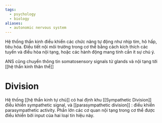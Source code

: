 ```yaml
---
tags:
  - psychology
  - biology
aliases:
  - autonomic nervous system
---
```

Hệ thống thần kinh điều khiển các chức năng tự động như nhịp tim, hô hấp, tiêu hóa. Điều tiết nội môi trường trong cơ thể bằng cách kích thích các tuyến và điều hòa nội tạng, hoặc các hành động mang tính cần ít sự chú ý. 

ANS cũng chuyển thông tin somatosensory signals từ glands và nội tạng tới [[hệ thần kinh thân thể]]

# Division

Hệ thống [[hệ thần kinh tự chủ]] có hai định khu [[Sympathetic Division]] điều khiển sympathetic signal, và [[parasympathetic division]] : điều khiển parasympathetic activity. Phần lớn các cơ quan nội tạng trong cơ thể được điều khiển bởi input của hai loại tín hiệu này.